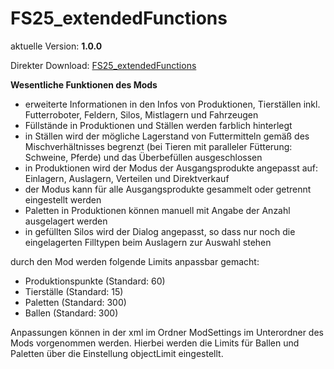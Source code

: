 # FS25_extendedFunctions

aktuelle Version: **1.0.0**

Direkter Download: [FS25_extendedFunctions](https://github.com/inconspicuously007/FS25_extendedFunctions/releases/latest/download/FS25_extendedFunctions.zip)

**Wesentliche Funktionen des Mods**

* erweiterte Informationen in den Infos von Produktionen, Tierställen inkl. Futterroboter, Feldern, Silos, Mistlagern und Fahrzeugen
* Füllstände in Produktionen und Ställen werden farblich hinterlegt
* in Ställen wird der mögliche Lagerstand von Futtermitteln gemäß des Mischverhältnisses begrenzt (bei Tieren mit paralleler Fütterung: Schweine, Pferde) und das Überbefüllen ausgeschlossen
* in Produktionen wird der Modus der Ausgangsprodukte angepasst auf: Einlagern, Auslagern, Verteilen und Direktverkauf
* der Modus kann für alle Ausgangsprodukte gesammelt oder getrennt eingestellt werden
* Paletten in Produktionen können manuell mit Angabe der Anzahl ausgelagert werden
* in gefüllten Silos wird der Dialog angepasst, so dass nur noch die eingelagerten Filltypen beim Auslagern zur Auswahl stehen

durch den Mod werden folgende Limits anpassbar gemacht:
  * Produktionspunkte (Standard: 60)
  * Tierställe (Standard: 15)
  * Paletten (Standard: 300)
  * Ballen (Standard: 300)

Anpassungen können in der xml im Ordner ModSettings im Unterordner des Mods vorgenommen werden. Hierbei werden die Limits für Ballen und Paletten über die Einstellung objectLimit eingestellt.
